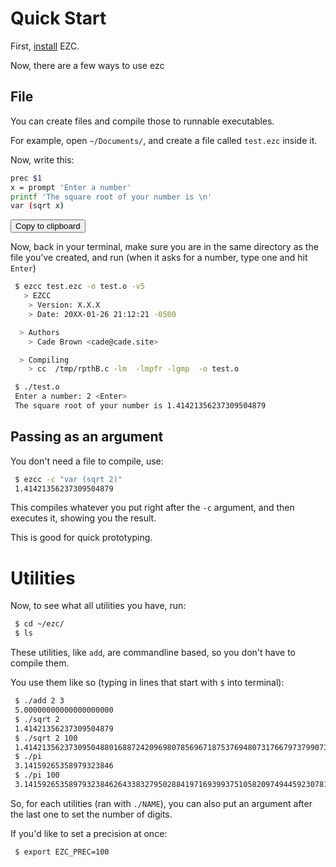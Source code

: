 # Quick Start

First, [install](./#/installing) EZC.

Now, there are a few ways to use ezc

## File

You can create files and compile those to runnable executables.

For example, open `~/Documents/`, and create a file called `test.ezc` inside it.

Now, write this:

``` bash
prec $1
x = prompt 'Enter a number'
printf 'The square root of your number is \n'
var (sqrt x)
```


<button class="btn" data-clipboard-text="prec $1
x = prompt 'Enter a number'
printf 'The square root of your number is \n'
var (sqrt x)">
    Copy to clipboard
</button>


Now, back in your terminal, make sure you are in the same directory as the file you've created, and run (when it asks for a number, type one and hit `Enter`)

``` bash
 $ ezcc test.ezc -o test.o -v5
   > EZCC
    > Version: X.X.X
    > Date: 20XX-01-26 21:12:21 -0500

  > Authors
    > Cade Brown <cade@cade.site>

  > Compiling
    > cc  /tmp/rpthB.c -lm  -lmpfr -lgmp  -o test.o

 $ ./test.o
 Enter a number: 2 <Enter>
 The square root of your number is 1.41421356237309504879
```

## Passing as an argument

You don't need a file to compile, use:

``` bash
 $ ezcc -c "var (sqrt 2)"
 1.41421356237309504879
```

This compiles whatever you put right after the `-c` argument, and then executes it, showing you the result.

This is good for quick prototyping.

# Utilities

Now, to see what all utilities you have, run:

```bash
 $ cd ~/ezc/
 $ ls
```

These utilities, like `add`, are commandline based, so you don't have to compile them.

You use them like so (typing in lines that start with `$` into terminal):


```bash
 $ ./add 2 3
 5.00000000000000000000
 $ ./sqrt 2
 1.41421356237309504879
 $ ./sqrt 2 100
 1.4142135623730950488016887242096980785696718753769480731766797379907324784621070388503875343276415727
 $ ./pi 
 3.14159265358979323846
 $ ./pi 100
 3.1415926535897932384626433832795028841971693993751058209749445923078164062862089986280348253421170678
```

So, for each utilities (ran with `./NAME`), you can also put an argument after the last one to set the number of digits.

If you'd like to set a precision at once:

```bash
 $ export EZC_PREC=100
```
